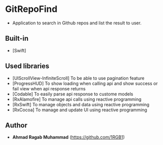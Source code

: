 # GitRepoFind

- Application to search in Github repos and list the result to user.

## Built-in

- [Swift]

## Used libraries

- [UIScrollView-InfiniteScroll] To be able to use pagination feature
- [ProgressHUD] To show loading when calling api and show success or fail view when api response returns
- [Codable] To easily parse api response to custome models
- [RxAlamofire] To manage api calls using reactive programming
- [RxSwift] To manage objects and data using reactive programming
- [RxCocoa] To manage and update UI using reactive programming

## Author

- **Ahmad Ragab Muhammad** (https://github.com/1RGB1)
